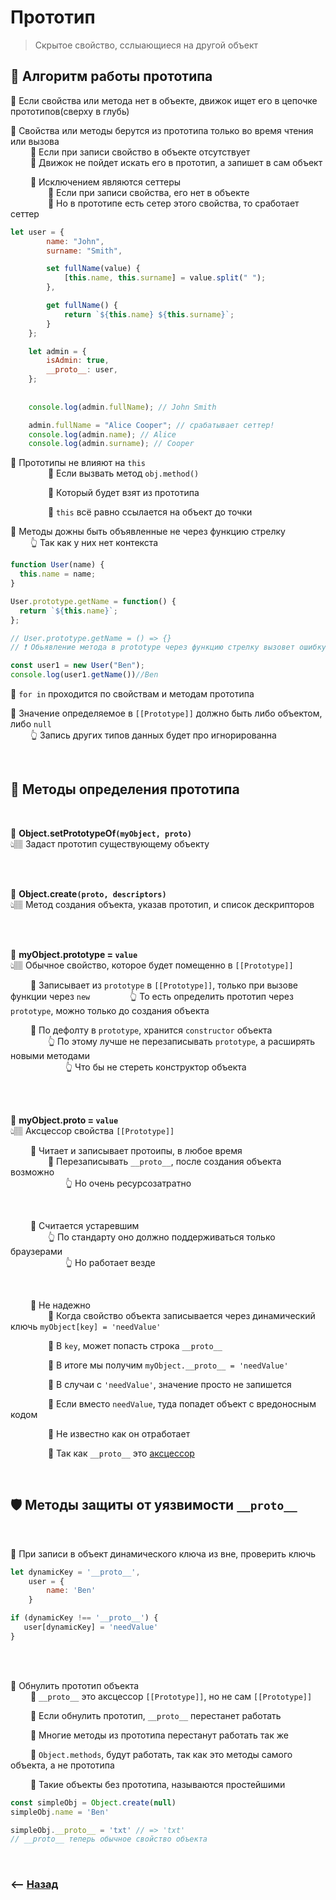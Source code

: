 # Прототип
> Скрытое свойство, сслыающиеся на другой объект

## 🚩 Алгоритм работы прототипа


🔹 Если свойства или метода нет в объекте, движок ищет его в цепочке прототипов(сверху в глубь)      

🔹 Свойства или методы берутся из прототипа только во время чтения или вызова       
&emsp;&emsp; 🎯 Если при записи свойство в объекте отсутствует   
&emsp;&emsp; 🎯 Движок не пойдет искать его в прототип, а запишет в сам объект     

&emsp;&emsp; 🛑 Исключением являются сеттеры  
&emsp;&emsp;&emsp;&emsp; 🎯 Если при записи свойства, его нет в объекте   
&emsp;&emsp;&emsp;&emsp; 🎯 Но в прототипе есть сетер этого свойства, то сработает сеттер 
```javascript
let user = {
        name: "John",
        surname: "Smith",

        set fullName(value) {
            [this.name, this.surname] = value.split(" ");
        },

        get fullName() {
            return `${this.name} ${this.surname}`;
        }
    };

    let admin = {
        isAdmin: true,
        __proto__: user,
    };
    
    
    console.log(admin.fullName); // John Smith

    admin.fullName = "Alice Cooper"; // срабатывает сеттер!
    console.log(admin.name); // Alice
    console.log(admin.surname); // Cooper
```  
🔹 Прототипы не влияют на `this`   
&emsp;&emsp;&emsp;&emsp; 🎯 Если вызвать метод `obj.method()`
  
&emsp;&emsp;&emsp;&emsp; 🎯 Который будет взят из прототипа
  
&emsp;&emsp;&emsp;&emsp; 🎯 `this` всё равно ссылается на объект до точки  

🔹 Методы дожны быть объявленные не через функцию стрелку  
&emsp;&emsp; 👆  Так как у них нет контекста 

```javascript
function User(name) {
  this.name = name;
}

User.prototype.getName = function() {
  return `${this.name}`;
};

// User.prototype.getName = () => {} 
// ❗ Обьявление метода в prototype через функцию стрелку вызовет ошибку  

const user1 = new User("Ben");
console.log(user1.getName())//Ben
```

🔹 `for in` проходится по свойствам и методам прототипа

🔹 Значение определяемое в `[[Prototype]]` должно быть либо объектом, либо `null`    
&emsp;&emsp; 👆 Запись других типов данных будет про игнорированна

<br>

## 🚩 Методы определения прототипа

<br>

💠 **Object.setPrototypeOf`(myObject, proto)`**   
👆🏽 Задаст прототип существующему объекту

<br>
<br>

💠 **Object.create`(proto, descriptors)`**   
👆🏽 Метод создания объекта, указав прототип, и список дескрипторов
  

<br>
<br>

💠 **myObject.prototype = `value`**   
👆🏽 Обычное свойство, которое будет помещенно в `[[Prototype]]`

&emsp;&emsp; 🔹 Записывает из `prototype` в `[[Prototype]]`, только при вызове функции через `new`
&emsp;&emsp;&emsp;&emsp; 👆 То есть определить прототип через `prototype`, можно только до создания объекта   

&emsp;&emsp; 🔹 По дефолту в `prototype`, хранится `constructor` объекта  
&emsp;&emsp;&emsp;&emsp; 👆 По этому лучше не перезаписывать `prototype`, а расширять новыми методами       
&emsp;&emsp;&emsp;&emsp;&emsp;&emsp; 👆 Что бы не стереть конструктор объекта

<br><br>

💠 **myObject.__proto__ = `value`**   
👆🏽 Аксцессор свойства `[[Prototype]]`

&emsp;&emsp; 🔹 Читает и записывает протоипы, в любое время        
&emsp;&emsp;&emsp;&emsp; 🛑 Перезаписывать `__proto__`, после создания объекта возможно  
&emsp;&emsp;&emsp;&emsp;&emsp;&emsp; 👆 Но очень ресурсозатратно

<br>

&emsp;&emsp; 🔸 Считается устаревшим  
&emsp;&emsp;&emsp;&emsp; 👆 По стандарту оно должно поддерживаться только браузерами  
&emsp;&emsp;&emsp;&emsp;&emsp;&emsp; 👆 Но работает везде    

<br>

&emsp;&emsp; 🔸 Не надежно         
&emsp;&emsp;&emsp;&emsp; 🎯 Когда свойство объекта записывается через динамический ключь `myObject[key] = 'needValue'`
     
&emsp;&emsp;&emsp;&emsp; 🎯 В `key`, может попасть строка `__proto__`

&emsp;&emsp;&emsp;&emsp; 🎯 В итоге мы получим `myObject.__proto__ = 'needValue'`

&emsp;&emsp;&emsp;&emsp; 🎯 В случаи с `'needValue'`, значение просто не запишется

&emsp;&emsp;&emsp;&emsp; 🎯 Если вместо `needValue`, туда попадет объект с вредоносным кодом

&emsp;&emsp;&emsp;&emsp; 🎯 Не известно как он отработает

&emsp;&emsp;&emsp;&emsp; 🎯 Так как `__proto__` это <a href="../akscessor/readme.md">аксцессор</a>


<br>

## 🛡 Методы защиты от уязвимости `__proto__`

<br>

🔹 При записи в объект динамического ключа из вне, проверить ключь
```javascript
let dynamicKey = '__proto__',
    user = {
        name: 'Ben'
    }

if (dynamicKey !== '__proto__') {
   user[dynamicKey] = 'needValue' 
}
```       

<br><br>

🔸 Обнулить прототип объекта     
&emsp;&emsp; 🎯 `__proto__` это аксцессор `[[Prototype]]`, но не сам `[[Prototype]]`
   
&emsp;&emsp; 🎯 Если обнулить прототип, `__proto__` перестанет работать       

&emsp;&emsp; 🎯 Многие методы из прототипа перестанут работать так же

&emsp;&emsp; 🎯 `Object.methods`, будут работать, так как это методы самого объекта, а не прототипа

&emsp;&emsp; 🎯 Такие объекты без прототипа, называются простейшими       
```javascript
const simpleObj = Object.create(null)
simpleObj.name = 'Ben'

simpleObj.__proto__ = 'txt' // => 'txt'
// __proto__ теперь обычное свойство объекта
```

<br>

### ⟵ **<a href="../../readme.md">Назад</a>**